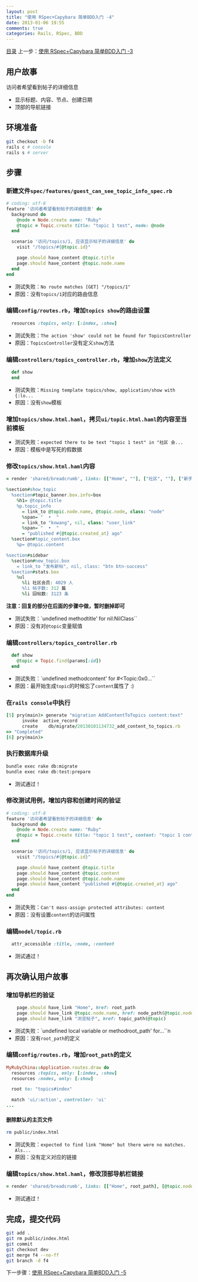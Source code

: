 ```yaml
---
layout: post
title: "使用 RSpec+Capybara 简单BDD入门 -4"
date: 2013-01-06 19:55
comments: true
categories: Rails, RSpec, BDD
---
```

[目录](/blog/2013/01/06/ruby-china-clone-cover)
上一步：[使用 RSpec+Capybara 简单BDD入门 -3](/blog/2013/01/06/ruby-china-clone-3)

## 用户故事

访问者希望看到帖子的详细信息

- 显示标题、内容、节点、创建日期
- 顶部的导航链接

## 环境准备

```bash
git checkout -b f4
rails c # console
rails s # server
```

## 步骤

### 新建文件`spec/features/guest_can_see_topic_info_spec.rb`

```rb
# coding: utf-8
feature '访问者希望看到帖子的详细信息' do
  background do
    @node = Node.create name: "Ruby"
    @topic = Topic.create title: "topic 1 test", node: @node
  end

  scenario '访问/topics/1, 应该显示帖子的详细信息' do
    visit "/topics/#{@topic.id}"

    page.should have_content @topic.title
    page.should have_content @topic.node.name
  end
end
```

- 测试失败：`No route matches [GET] "/topics/1"`
- 原因：没有`topics/1`对应的路由信息

### 编辑`config/routes.rb`，增加`topics show`的路由设置

```rb
  resources :topics, only: [:index, :show]
```

- 测试失败：`The action 'show' could not be found for TopicsController`
- 原因：`TopicsController`没有定义`show`方法

### 编辑`controllers/topics_controller.rb`，增加`show`方法定义

```rb
  def show
  end
```

- 测试失败：`Missing template topics/show, application/show with {:lo...`
- 原因：没有`show`模板

### 增加`topics/show.html.haml`，拷贝`ui/topic.html.haml`的内容至当前模板

- 测试失败：`expected there to be text "topic 1 test" in "社区 会...`
- 原因：模板中是写死的假数据

### 修改`topics/show.html.haml`内容

```rb
= render 'shared/breadcrumb', links: [["Home", ""], ["社区", ""], ["新手问题", ""], ["浏览帖子", ""]]

%section#show_topic
  %section#topic_banner.box.info-box
    %h1= @topic.title
    %p.topic_info
      = link_to @topic.node.name, @topic.node, class: "node"
      %span= "  •  "
      = link_to "knwang", nil, class: "user_link"
      %span= "  •  "
      = "published #{@topic.created_at} ago"
  %section#topic_content.box
    %p= @topic.content

%section#sidebar
  %section#new_topic.box
    = link_to "发布新帖", nil, class: "btn btn-success"
  %section#stats.box
    %ul
      %li 社区会员: 4029 人
      %li 帖子数: 312 篇
      %li 回帖数: 3123 条
```

**注意：回复的部分在后面的步骤中做，暂时删掉即可**

- 测试失败：`undefined methodtitle' for nil:NilClass``
- 原因：没有对`@topic`变量赋值

### 编辑`controllers/topics_controller.rb`

```rb
  def show
    @topic = Topic.find(params[:id])
  end
```

- 测试失败：`undefined methodcontent' for #<Topic:0x0...``
- 原因：最开始生成`topic`的时候忘了`content`属性了 :)

### 在`rails console`中执行

```rb
[5] pry(main)> generate "migration AddContentToTopics content:text"
      invoke  active_record
      create    db/migrate/20130101134732_add_content_to_topics.rb
=> "Completed"
[6] pry(main)>
```

### 执行数据库升级

```bash
bundle exec rake db:migrate
bundle exec rake db:test:prepare
```

- 测试通过！

### 修改测试用例，增加内容和创建时间的验证

```rb
# coding: utf-8
feature '访问者希望看到帖子的详细信息' do
  background do
    @node = Node.create name: "Ruby"
    @topic = Topic.create title: "topic 1 test", content: "topic 1 content",  node: @node
  end

  scenario '访问/topics/1, 应该显示帖子的详细信息' do
    visit "/topics/#{@topic.id}"

    page.should have_content @topic.title
    page.should have_content @topic.content
    page.should have_content @topic.node.name
    page.should have_content "published #{@topic.created_at} ago"
  end
end
```

- 测试失败：`Can't mass-assign protected attributes: content`
- 原因：没有设置`content`的访问属性

### 编辑`model/topic.rb`

```rb
  attr_accessible :title, :node, :content
```

- 测试通过！

## 再次确认用户故事

### 增加导航栏的验证

```rb
    page.should have_link "Home", href: root_path
    page.should have_link @topic.node.name, href: node_path(@topic.node)
    page.should have_link "浏览帖子", href: topic_path(@topic)
```

- 测试失败：`undefined local variable or methodroot_path' for...``n
- 原因：没有`root_path`的定义

### 编辑`config/routes.rb`，增加`root_path`的定义

```rb
MyRubyChina::Application.routes.draw do
  resources :topics, only: [:index, :show]
  resources :nodes, only: [:show]

  root to: "topics#index"

  match 'ui/:action', controller: 'ui'
...
```

#### 删除默认的主页文件

```bash
rm public/index.html
```

- 测试失败：`expected to find link "Home" but there were no matches. Als...`
- 原因：没有定义对应的链接

### 编辑`topics/show.html.haml`，修改顶部导航栏链接

```rb
= render 'shared/breadcrumb', links: [["Home", root_path], [@topic.node.name, @topic.node], ["浏览帖子", @topic]]
```

- 测试通过！

## 完成，提交代码

```bash
git add .
git rm public/index.html
git commit 
git checkout dev
git merge f4 --no-ff
git branch -d f4
```

下一步骤：[使用 RSpec+Capybara 简单BDD入门 -5](/blog/2013/01/06/ruby-china-clone-5)
